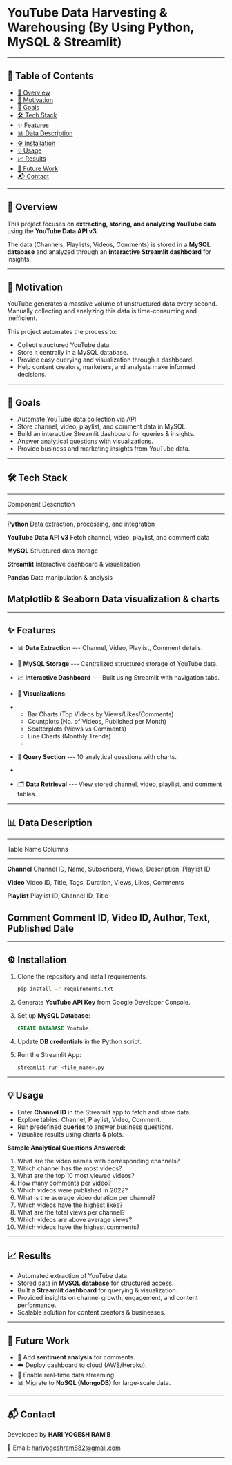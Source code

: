# YouTube Data Harvesting & Warehousing (By Using Python, MySQL & Streamlit)

------------------------------------------------------------------------

## 🧠 Table of Contents

-   [📌 Overview](#-overview)
-   [🎯 Motivation](#-motivation)
-   [🚀 Goals](#-goals)
-   [🛠 Tech Stack](#-tech-stack)
-   [✨ Features](#-features)
-   [📊 Data Description](#-data-description)
-   [⚙️ Installation](#️-installation)
-   [💡 Usage](#-usage)
-   [📈 Results](#-results)
-   [🔮 Future Work](#-future-work)
-   [📬 Contact](#-contact)

------------------------------------------------------------------------

## 📌 Overview

This project focuses on **extracting, storing, and analyzing YouTube
data** using the **YouTube Data API v3**.

The data (Channels, Playlists, Videos, Comments) is stored in a **MySQL
database** and analyzed through an **interactive Streamlit dashboard**
for insights.

------------------------------------------------------------------------

## 🎯 Motivation

YouTube generates a massive volume of unstructured data every second.
Manually collecting and analyzing this data is time-consuming and
inefficient.

This project automates the process to:

-   Collect structured YouTube data.
-   Store it centrally in a MySQL database.
-   Provide easy querying and visualization through a dashboard.
-   Help content creators, marketers, and analysts make informed
    decisions.

------------------------------------------------------------------------

## 🚀 Goals

-   Automate YouTube data collection via API.
-   Store channel, video, playlist, and comment data in MySQL.
-   Build an interactive Streamlit dashboard for queries & insights.
-   Answer analytical questions with visualizations.
-   Provide business and marketing insights from YouTube data.

------------------------------------------------------------------------

## 🛠 Tech Stack

  -----------------------------------------------------------------------
  Component                               Description
  --------------------------------------- -------------------------------
  **Python**                              Data extraction, processing,
                                          and integration

  **YouTube Data API v3**                 Fetch channel, video, playlist,
                                          and comment data

  **MySQL**                               Structured data storage

  **Streamlit**                           Interactive dashboard &
                                          visualization

  **Pandas**                              Data manipulation & analysis

  **Matplotlib & Seaborn**                Data visualization & charts
  -----------------------------------------------------------------------

------------------------------------------------------------------------

## ✨ Features

-   📊 **Data Extraction** --- Channel, Video, Playlist, Comment
    details.
    
-   💾 **MySQL Storage** --- Centralized structured storage of YouTube
    data.
    
-   📈 **Interactive Dashboard** --- Built using Streamlit with
    navigation tabs.
    
-   🎨 **Visualizations**:
-   
    -   Bar Charts (Top Videos by Views/Likes/Comments)
    -   Countplots (No. of Videos, Published per Month)
    -   Scatterplots (Views vs Comments)
    -   Line Charts (Monthly Trends)
    -   
-   🧩 **Query Section** --- 10 analytical questions with charts.
-   
-   🗂 **Data Retrieval** --- View stored channel, video, playlist, and
    comment tables.

------------------------------------------------------------------------

## 📊 Data Description

  -----------------------------------------------------------------------
  Table Name                               Columns
  ---------------------------------------- ------------------------------
  **Channel**                              Channel ID, Name, Subscribers,
                                           Views, Description, Playlist
                                           ID

  **Video**                                Video ID, Title, Tags,
                                           Duration, Views, Likes,
                                           Comments

  **Playlist**                             Playlist ID, Channel ID, Title

  **Comment**                              Comment ID, Video ID, Author,
                                           Text, Published Date
  -----------------------------------------------------------------------

------------------------------------------------------------------------

## ⚙️ Installation

1.  Clone the repository and install requirements.

    ``` bash
    pip install -r requirements.txt
    ```

2.  Generate **YouTube API Key** from Google Developer Console.

3.  Set up **MySQL Database**:

    ``` sql
    CREATE DATABASE Youtube;
    ```

4.  Update **DB credentials** in the Python script.

5.  Run the Streamlit App:

    ``` bash
    streamlit run <file_name>.py
    ```

------------------------------------------------------------------------

## 💡 Usage

-   Enter **Channel ID** in the Streamlit app to fetch and store data.
-   Explore tables: Channel, Playlist, Video, Comment.
-   Run predefined **queries** to answer business questions.
-   Visualize results using charts & plots.

**Sample Analytical Questions Answered:**

1. What are the video names with corresponding channels?
2. Which channel has the most videos?
3. What are the top 10 most viewed videos?
4. How many comments per video?
5. Which videos were published in 2022?
6. What is the average video duration per channel?
7. Which videos have the highest likes?
8. What are the total views per channel?
9. Which videos are above average views?
10. Which videos have the highest comments?

------------------------------------------------------------------------

## 📈 Results

-   Automated extraction of YouTube data.
-   Stored data in **MySQL database** for structured access.
-   Built a **Streamlit dashboard** for querying & visualization.
-   Provided insights on channel growth, engagement, and content
    performance.
-   Scalable solution for content creators & businesses.

------------------------------------------------------------------------

## 🔮 Future Work

-   📝 Add **sentiment analysis** for comments.
-   ☁️ Deploy dashboard to cloud (AWS/Heroku).
-   🔄 Enable real-time data streaming.
-   📊 Migrate to **NoSQL (MongoDB)** for large-scale data.

------------------------------------------------------------------------

## 📬 Contact

Developed by **HARI YOGESH RAM B**

📧 Email: hariyogeshram882@gmail.com

------------------------------------------------------------------------
